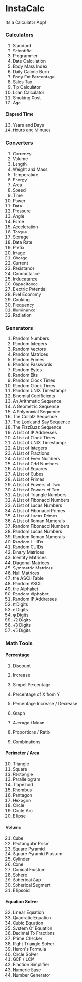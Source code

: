 # InstaCalc
Its a Calculator App!

### Calculators
1. Standard
2. Scientific
3. Programmer
4. Date Calculation
5. Body Mass Index
6. Daily Caloric Burn
7. Body Fat Percentage
8. Sales Tax
9. Tip Calculator
10. Loan Calculator
11. Smoking Cost
12. Age
#### Elapsed Time
13. Years and Days
14. Hours and Minutes

### Converters
1. Currency
2. Volume
3. Length
4. Weight and Mass
5. Temperature
6. Energy
7. Area
8. Speed
9. Time
10. Power
11. Data
12. Pressure
13. Angle
14. Force
15. Acceleration
16. Torque
17. Storage
18. Data Rate
19. Prefix
20. Image
21. Charge 
22. Current
23. Resistance
24. Conductance
25. Inducatance
26. Capacitance
27. Electric Potential
28. Fuel Economy
29. Cooking
30. Frequency
31. Illuminance
32. Radiation

### Generators
1. Random Numbers
2. Random Integers
3. Random Vectors
4. Random Matrices
5. Random Primes
6. Random Passwords
7. Random Bytes
8. Random Bits
9. Random Clock Times
10. Random Clock Times
11. Random UNIX Timestamps
12. Binomial Coefficients
13. An Arithmetic Sequence
14. A Geometric Sequence
15. A Polynomial Sequence
16. The Collatz Sequence
17. The Look and Say Sequence
18. The FizzBuzz Sequence
19. A List of IP Addresses
20. A List of Clock Times
21. A List of UNIX Timestamps
22. A List of Integers
23. A List of Fractions
24. A List of Even Numbers
25. A List of Odd Numbers
26. A List of Squares
27. A List of Cubes
28. A List of Primes
29. A List of Powers of Two
30. A List of Powers of Ten
31. A List of Triangle Numbers
32. A List of Fibonacci Numbers
33. A List of Lucas Numbers
34. A List of Fibonacci Primes
35. A List of Lucas Primes
36. A List of Roman Numerals
37. Random Fibonacci Numbers
38. Random Lucas Numbers
39. Random Roman Numerals
40. Random UUIDs
41. Random GUIDs
42. Binary Matrices
43. Identity Matrices
44. Diagonal Matrices
45. Symmetric Matrices
46. Null Matrices
47. the ASCII Table
48. Random ASCII
49. the Alphabet
50. Random Alphabet
51. Random IP Addresses
52. π Digits
53. e Digits
54. φ Digits
55. √2 Digits
56. √3 Digits
57. √5 Digits

### Math Tools
#### Percentage
1. Discount
2. Increase
3. Simpel Percentage
4. Percentage of X from Y
5. Percentage Increase / Decrease

6. Graph
7. Average / Mean
8. Proportions / Ratio
9. Combinations

#### Perimeter / Area
10. Triangle
11. Square
12. Rectangle
13. Parallelogram
14. Trapezoid
15. Rhombus
16. Pentagon
17. Hexagon
18. Circle
19. Circle Arc
20. Ellipse

#### Volume
21. Cube
22. Rectangular Prism
23. Square Pyramid
24. Square Pyramid Frustum
25. Cylinder
26. Cone
27. Conical Frustum
28. Sphere
29. Spherical Cap
30. Spherical Segment
31. Ellipsoid

#### Equation Solver
32. Linear Equation
33. Quadratic Equation
34. Cubic Equation
35. System Of Equation
36. Decimal To Fractions
37. Prime Checker
38. Right Triangle Solver
39. Heron's Formula
40. Circle Solver
41. GCF / LCM
42. Fraction Simplifier
43. Numeric Base
44. Number Generator



















